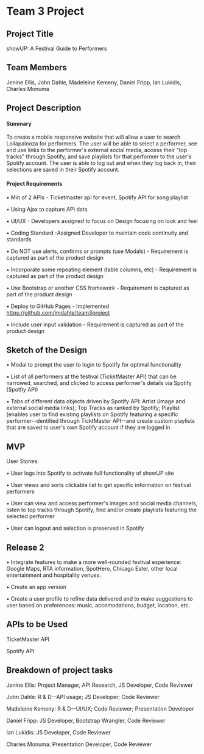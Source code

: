 # Team 3 Project

## Project Title
showUP: A Festival Guide to Performers

## Team Members

Jenine Ellis, John Dahle, Madeleine Kemeny, Daniel Fripp, Ian Lukidis, Charles Monuma


## Project Description


#### Summary
To create a mobile responsive website that will allow a user to search Lollapalooza for performers. The user will be able to select a performer, see and use links to the performer's external social media, access their "top tracks" through Spotify, and save playlists for that performer to the user's Spotify account. The user is able to log out and when they log back in, their selections are saved in their Spotify account.


#### Project Requirements
• Min of 2 APIs - Ticketmaster api for event, Spotify API for song playlist

• Using Ajax to capture API data

• UI/UX - Developers assigned to focus on Design focusing on look and feel

• Coding Standard -Assigned Developer to maintain code continuity and standards

• Do NOT use alerts, confirms or prompts (use Modals) - Requirement is captured as part of the product design

• Incorporate some repeating element (table columns, etc) - Requirement is captured as part of the product design

• Use Bootstrap or another CSS framework - Requirement is captured as part of the product design

• Deploy to GitHub Pages - Implemented https://github.com/jmdahle/team3project

• Include user input validation - Requirement is captured as part of the product design


## Sketch of the Design
  • Modal to prompt the user to login to Spotify for optimal functionality

  • List of all performers at the festival (TicketMaster API) that can be narrowed, searched, and clicked to access performer's details via Spotify (Spotfiy API)

  • Tabs of different data objects driven by Spotify API: Artist (image and external social media links); Top Tracks as ranked by Spotify; Playlist (enables user to find existing playlists on Spotify featuring a specific performer--dentified through TicktMaster API--and create custom playlists that are saved to user's own Spotify account if they are logged in



## MVP
User Stories:

• User logs into Spotify to activate full functionality of showUP site

• User views and sorts clickable list to get specific information on festival performers

• User can view and access performer's images and social media channels, listen to top tracks through Spotify, find and/or create playlists featuring the selected performer

• User can logout and selection is preserved in Spotify

## Release 2
  •  Integrate features to make a more well-rounded festival experience: Google Maps, RTA information, SpotHero, Chicago Eater, other local entertainment and hospitality venues.
  
  • Create an app version
  
  • Create a user profile to refine data delivered and to make suggestions to user based on preferences: music, accomodations, budget, location, etc.
  
## APIs to be Used
TicketMaster API

Spotify API

## Breakdown of project tasks
Jenine Ellis: Project Manager, API Research, JS Developer, Code Reviewer

John Dahle: R & D--API usage; JS Developer; Code Reviewer

Madeleine Kemeny: R & D--UI/UX; Code Reviewer; Presentation Developer

Daniel Fripp: JS Developer, Bootstrap Wrangler, Code Reviewer

Ian Lukidis: JS Developer, Code Reviewer

Charles Monuma: Presentation Developer, Code Reviewer



